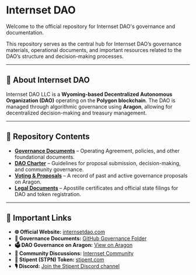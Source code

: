 # Internset DAO

Welcome to the official repository for Internset DAO's governance and documentation.

This repository serves as the central hub for Internset DAO’s governance materials, operational documents, and important resources related to the DAO’s structure and decision-making processes.

---

## 📖 About Internset DAO

Internset DAO LLC is a **Wyoming-based Decentralized Autonomous Organization (DAO)** operating on the **Polygon blockchain**. The DAO is managed through algorithmic governance using **Aragon**, allowing for decentralized decision-making and treasury management.

---

## 📂 Repository Contents

- **[Governance Documents](https://github.com/intern-set/dao/tree/main/governance)** – Operating Agreement, policies, and other foundational documents.  
- **[DAO Charter](https://vault.internset.com/c/charter)** – Guidelines for proposal submission, decision-making, and community governance.  
- **[Voting & Proposals](https://aragon.org/#/dao/internset)** – A record of past and active governance proposals on Aragon.
- **[Legal Documents](./legal/)** – Apostille certificates and official state filings for DAO and token registration. 

---

## 🔗 Important Links

- **🌐 Official Website:** [internsetdao.com](https://www.internsetdao.com)  
- **📝 Governance Documents:** [GitHub Governance Folder](https://github.com/intern-set/dao/tree/main/governance)  
- **🗳 DAO Governance on Aragon:** [View on Aragon](https://app.aragon.org/#/daos/polygon/0x5b97f8d14e6ef12291e56d591058da7d3b0cd8d8/)  
- **💬 Community Discussions:** [Internset Community](https://community.internset.com)  
- **💼 Stipent (STPN) Token:** [stipent.com](https://www.stipent.com)  
- **🎙 Discord:** [Join the Stipent Discord channel](https://discord.com/channels/1301650992042868808/1303083800271650848)  

